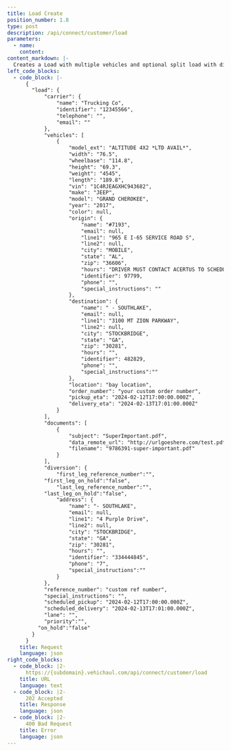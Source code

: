 ```yaml
---
title: Load Create
position_number: 1.8
type: post
description: /api/connect/customer/load
parameters:
  - name:
    content:
content_markdown: |-
  Creates a Load with multiple vehicles and optional split load with diversion.
left_code_blocks:
  - code_block: |-
      {
      	"load": {
      		"carrier": {
      			"name": "Trucking Co",
      			"identifier": "12345566",
      			"telephone": "",
      			"email": ""
      		},
      		"vehicles": [
      			{
      				"model_ext": "ALTITUDE 4X2 *LTD AVAIL*",
      				"width": "76.5",
      				"wheelbase": "114.8",
      				"height": "69.3",
      				"weight": "4545",
      				"length": "189.8",
      				"vin": "1C4RJEAGXHC943682",
      				"make": "JEEP",
      				"model": "GRAND CHEROKEE",
      				"year": "2017",
      				"color": null,
      				"origin": {
      					"name": "#7193",
      					"email": null,
      					"line1": "965 E I-65 SERVICE ROAD S",
      					"line2": null,
      					"city": "MOBILE",
      					"state": "AL",
      					"zip": "36606",
      					"hours": "DRIVER MUST CONTACT ACERTUS TO SCHEDULE APPOINTMENT FOR PICK UP OR DELIVERY",
      					"identifier": 97799,
      					"phone": "",
      					"special_instructions": ""
      				},
      				"destination": {
      					"name": " - SOUTHLAKE",
      					"email": null,
      					"line1": "3100 MT ZION PARKWAY",
      					"line2": null,
      					"city": "STOCKBRIDGE",
      					"state": "GA",
      					"zip": "30281",
      					"hours": "",
      					"identifier": 482829,
      					"phone": "",
      					"special_instructions":""
      				},
      				"location": "bay location",
      				"order_number": "your custom order number",
      				"pickup_eta": "2024-02-12T17:00:00.000Z",
      				"delivery_eta": "2024-02-13T17:01:00.000Z"
      			}
      		],
      		"documents": [
      			{
      				"subject": "SuperImportant.pdf",
      				"data_remote_url": "http://urlgoeshere.com/test.pdf",
      				"filename": "9786391-super-important.pdf"
      			}
      		],
      		"diversion": {
      			"first_leg_reference_number":"",
            "first_leg_on_hold":"false",
      			"last_leg_reference_number":"",
            "last_leg_on_hold":"false",
      			"address": {
      				"name": "- SOUTHLAKE",
      				"email": null,
      				"line1": "4 Purple Drive",
      				"line2": null,
      				"city": "STOCKBRIDGE",
      				"state": "GA",
      				"zip": "30281",
      				"hours": "",
      				"identifier": "334444845",
      				"phone": "7",
      				"special_instructions":""
      			}
      		},
      		"reference_number": "custom ref number",
      		"special_instructions": "",
      		"scheduled_pickup": "2024-02-12T17:00:00.000Z",
      		"scheduled_delivery": "2024-02-13T17:01:00.000Z",
      		"lane": "",
      		"priority":"",
          "on_hold":"false"
      	}
      }
    title: Request
    language: json
right_code_blocks:
  - code_block: |2-
      https://{subdomain}.vehichaul.com/api/connect/customer/load
    title: URL
    language: text
  - code_block: |2-
      202 Accepted
    title: Response
    language: json
  - code_block: |2-
      400 Bad Request
    title: Error
    language: json
---
```

